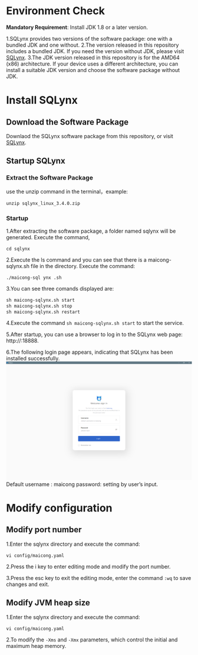 # Environment Check

**Mandatory Requirement**: Install JDK 1.8 or a later version.
[^Notes]:
1.SQLynx provides two versions of the software package: one with a bundled JDK and one without.
2.The version released in this repository includes a bundled JDK. If you need the version without JDK, please visit [SQLynx](https://www.sqlynx.com).
3.The JDK version released in this repository is for the AMD64 (x86) architecture. If your device uses a different architecture, you can install a suitable JDK version and choose the software package without JDK.

# Install SQLynx

## Download the Software Package
Downlaod the SQLynx software package from this repository, or visit [SQLynx](https://www.sqlynx.com).

## Startup SQLynx
### Extract the Software Package
use the unzip command in the terminal，example:
```
unzip sqlynx_linux_3.4.0.zip
```

### Startup
1.After extracting the software package, a folder named sqlynx will be generated. Execute the command,
```
cd sqlynx
```

2.Execute the ls command and you can see that there is a maicong-sqlynx.sh file in the directory.
Execute the command:
```
./maicong-sql ynx .sh
```

3.You can see three comands displayed are:
```
sh maicong-sqlynx.sh start
sh maicong-sqlynx.sh stop
sh maicong-sqlynx.sh restart
```

4.Execute the command `sh maicong-sqlynx.sh start` to start the service.

5.After startup, you can use a browser to log in to the SQLynx web page: http://<server ip address>:18888.
[^Notes]:The default port number 18888 can be customized.

6.The following login page appears, indicating that SQLynx has been installed successfully.
![SQLynx Login](https://github.com/senkae4server/-WEB_SQL_IDE-_SQLynx/blob/main/SQLynx_Guide/pics/login%20en.png)
Default username : maicong     password: setting by user’s input.

# Modify configuration
## Modify port number
1.Enter the sqlynx directory and execute the command:
```
vi config/maicong.yaml
```

2.Press the i key to enter editing mode and modify the port number.

3.Press the esc key to exit the editing mode, enter the command `:wq` to save changes and exit.

## Modify JVM heap size
1.Enter the sqlynx directory and execute the command:
```
vi config/maicong.yaml
```
2.To modify the `-Xms` and `-Xmx` parameters, which control the initial and maximum heap memory.



